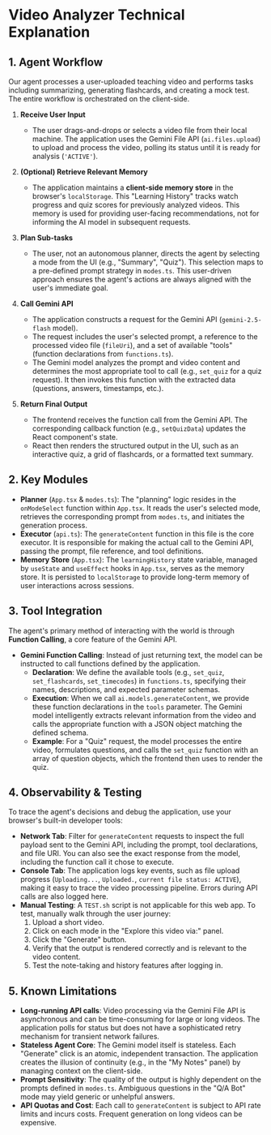
# Video Analyzer Technical Explanation

## 1. Agent Workflow
Our agent processes a user-uploaded teaching video and performs tasks including summarizing, generating flashcards, and creating a mock test. The entire workflow is orchestrated on the client-side.

1.  **Receive User Input**  
    - The user drags-and-drops or selects a video file from their local machine. The application uses the Gemini File API (`ai.files.upload`) to upload and process the video, polling its status until it is ready for analysis (`'ACTIVE'`).

2.  **(Optional) Retrieve Relevant Memory**  
    - The application maintains a **client-side memory store** in the browser's `localStorage`. This "Learning History" tracks watch progress and quiz scores for previously analyzed videos. This memory is used for providing user-facing recommendations, not for informing the AI model in subsequent requests.

3.  **Plan Sub-tasks**  
    - The user, not an autonomous planner, directs the agent by selecting a mode from the UI (e.g., "Summary", "Quiz"). This selection maps to a pre-defined prompt strategy in `modes.ts`. This user-driven approach ensures the agent's actions are always aligned with the user's immediate goal.

4.  **Call Gemini API**  
    - The application constructs a request for the Gemini API (`gemini-2.5-flash` model).
    - The request includes the user's selected prompt, a reference to the processed video file (`fileUri`), and a set of available "tools" (function declarations from `functions.ts`).
    - The Gemini model analyzes the prompt and video content and determines the most appropriate tool to call (e.g., `set_quiz` for a quiz request). It then invokes this function with the extracted data (questions, answers, timestamps, etc.).

5.  **Return Final Output**  
    - The frontend receives the function call from the Gemini API. The corresponding callback function (e.g., `setQuizData`) updates the React component's state.
    - React then renders the structured output in the UI, such as an interactive quiz, a grid of flashcards, or a formatted text summary.

## 2. Key Modules

- **Planner** (`App.tsx` & `modes.ts`): The "planning" logic resides in the `onModeSelect` function within `App.tsx`. It reads the user's selected mode, retrieves the corresponding prompt from `modes.ts`, and initiates the generation process.
- **Executor** (`api.ts`): The `generateContent` function in this file is the core executor. It is responsible for making the actual call to the Gemini API, passing the prompt, file reference, and tool definitions.
- **Memory Store** (`App.tsx`): The `learningHistory` state variable, managed by `useState` and `useEffect` hooks in `App.tsx`, serves as the memory store. It is persisted to `localStorage` to provide long-term memory of user interactions across sessions.

## 3. Tool Integration

The agent's primary method of interacting with the world is through **Function Calling**, a core feature of the Gemini API.

- **Gemini Function Calling**: Instead of just returning text, the model can be instructed to call functions defined by the application.
  - **Declaration**: We define the available tools (e.g., `set_quiz`, `set_flashcards`, `set_timecodes`) in `functions.ts`, specifying their names, descriptions, and expected parameter schemas.
  - **Execution**: When we call `ai.models.generateContent`, we provide these function declarations in the `tools` parameter. The Gemini model intelligently extracts relevant information from the video and calls the appropriate function with a JSON object matching the defined schema.
  - **Example**: For a "Quiz" request, the model processes the entire video, formulates questions, and calls the `set_quiz` function with an array of question objects, which the frontend then uses to render the quiz.

## 4. Observability & Testing

To trace the agent's decisions and debug the application, use your browser's built-in developer tools:

- **Network Tab**: Filter for `generateContent` requests to inspect the full payload sent to the Gemini API, including the prompt, tool declarations, and file URI. You can also see the exact response from the model, including the function call it chose to execute.
- **Console Tab**: The application logs key events, such as file upload progress (`Uploading...`, `Uploaded.`, `current file status: ACTIVE`), making it easy to trace the video processing pipeline. Errors during API calls are also logged here.
- **Manual Testing**: A `TEST.sh` script is not applicable for this web app. To test, manually walk through the user journey:
    1. Upload a short video.
    2. Click on each mode in the "Explore this video via:" panel.
    3. Click the "Generate" button.
    4. Verify that the output is rendered correctly and is relevant to the video content.
    5. Test the note-taking and history features after logging in.

## 5. Known Limitations

- **Long-running API calls**: Video processing via the Gemini File API is asynchronous and can be time-consuming for large or long videos. The application polls for status but does not have a sophisticated retry mechanism for transient network failures.
- **Stateless Agent Core**: The Gemini model itself is stateless. Each "Generate" click is an atomic, independent transaction. The application creates the illusion of continuity (e.g., in the "My Notes" panel) by managing context on the client-side.
- **Prompt Sensitivity**: The quality of the output is highly dependent on the prompts defined in `modes.ts`. Ambiguous questions in the "Q/A Bot" mode may yield generic or unhelpful answers.
- **API Quotas and Cost**: Each call to `generateContent` is subject to API rate limits and incurs costs. Frequent generation on long videos can be expensive.
